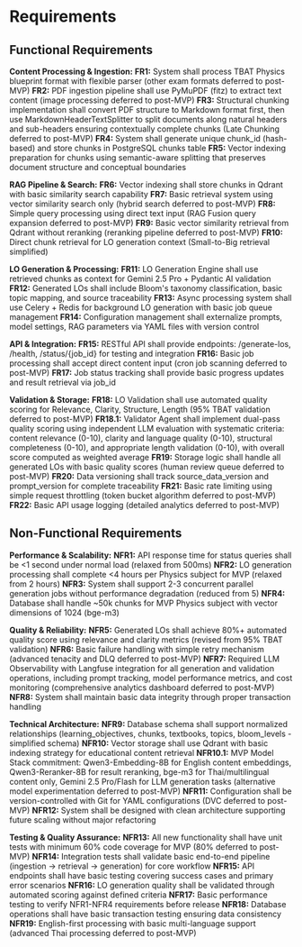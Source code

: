 # Requirements

## Functional Requirements

**Content Processing & Ingestion:**
**FR1:** System shall process TBAT Physics blueprint format with flexible parser (other exam formats deferred to post-MVP)
**FR2:** PDF ingestion pipeline shall use PyMuPDF (fitz) to extract text content (image processing deferred to post-MVP)
**FR3:** Structural chunking implementation shall convert PDF structure to Markdown format first, then use MarkdownHeaderTextSplitter to split documents along natural headers and sub-headers ensuring contextually complete chunks (Late Chunking deferred to post-MVP)
**FR4:** System shall generate unique chunk_id (hash-based) and store chunks in PostgreSQL chunks table
**FR5:** Vector indexing preparation for chunks using semantic-aware splitting that preserves document structure and conceptual boundaries

**RAG Pipeline & Search:**
**FR6:** Vector indexing shall store chunks in Qdrant with basic similarity search capability
**FR7:** Basic retrieval system using vector similarity search only (hybrid search deferred to post-MVP)
**FR8:** Simple query processing using direct text input (RAG Fusion query expansion deferred to post-MVP)
**FR9:** Basic vector similarity retrieval from Qdrant without reranking (reranking pipeline deferred to post-MVP)
**FR10:** Direct chunk retrieval for LO generation context (Small-to-Big retrieval simplified)

**LO Generation & Processing:**
**FR11:** LO Generation Engine shall use retrieved chunks as context for Gemini 2.5 Pro + Pydantic AI validation
**FR12:** Generated LOs shall include Bloom's taxonomy classification, basic topic mapping, and source traceability
**FR13:** Async processing system shall use Celery + Redis for background LO generation with basic job queue management
**FR14:** Configuration management shall externalize prompts, model settings, RAG parameters via YAML files with version control

**API & Integration:**
**FR15:** RESTful API shall provide endpoints: /generate-los, /health, /status/{job_id} for testing and integration
**FR16:** Basic job processing shall accept direct content input (cron job scanning deferred to post-MVP)
**FR17:** Job status tracking shall provide basic progress updates and result retrieval via job_id

**Validation & Storage:**
**FR18:** LO Validation shall use automated quality scoring for Relevance, Clarity, Structure, Length (95% TBAT validation deferred to post-MVP)
**FR18.1:** Validator Agent shall implement dual-pass quality scoring using independent LLM evaluation with systematic criteria: content relevance (0-10), clarity and language quality (0-10), structural completeness (0-10), and appropriate length validation (0-10), with overall score computed as weighted average
**FR19:** Storage logic shall handle all generated LOs with basic quality scores (human review queue deferred to post-MVP)
**FR20:** Data versioning shall track source_data_version and prompt_version for complete traceability
**FR21:** Basic rate limiting using simple request throttling (token bucket algorithm deferred to post-MVP)
**FR22:** Basic API usage logging (detailed analytics deferred to post-MVP)

## Non-Functional Requirements

**Performance & Scalability:**
**NFR1:** API response time for status queries shall be <1 second under normal load (relaxed from 500ms)
**NFR2:** LO generation processing shall complete <4 hours per Physics subject for MVP (relaxed from 2 hours)
**NFR3:** System shall support 2-3 concurrent parallel generation jobs without performance degradation (reduced from 5)
**NFR4:** Database shall handle ~50k chunks for MVP Physics subject with vector dimensions of 1024 (bge-m3)

**Quality & Reliability:**
**NFR5:** Generated LOs shall achieve 80%+ automated quality score using relevance and clarity metrics (revised from 95% TBAT validation)
**NFR6:** Basic failure handling with simple retry mechanism (advanced tenacity and DLQ deferred to post-MVP)
**NFR7:** Required LLM Observability with Langfuse integration for all generation and validation operations, including prompt tracking, model performance metrics, and cost monitoring (comprehensive analytics dashboard deferred to post-MVP)
**NFR8:** System shall maintain basic data integrity through proper transaction handling

**Technical Architecture:**
**NFR9:** Database schema shall support normalized relationships (learning_objectives, chunks, textbooks, topics, bloom_levels - simplified schema)
**NFR10:** Vector storage shall use Qdrant with basic indexing strategy for educational content retrieval
**NFR10.1:** MVP Model Stack commitment: Qwen3-Embedding-8B for English content embeddings, Qwen3-Reranker-8B for result reranking, bge-m3 for Thai/multilingual content only, Gemini 2.5 Pro/Flash for LLM generation tasks (alternative model experimentation deferred to post-MVP)
**NFR11:** Configuration shall be version-controlled with Git for YAML configurations (DVC deferred to post-MVP)
**NFR12:** System shall be designed with clean architecture supporting future scaling without major refactoring

**Testing & Quality Assurance:**
**NFR13:** All new functionality shall have unit tests with minimum 60% code coverage for MVP (80% deferred to post-MVP)
**NFR14:** Integration tests shall validate basic end-to-end pipeline (ingestion → retrieval → generation) for core workflow
**NFR15:** API endpoints shall have basic testing covering success cases and primary error scenarios
**NFR16:** LO generation quality shall be validated through automated scoring against defined criteria
**NFR17:** Basic performance testing to verify NFR1-NFR4 requirements before release
**NFR18:** Database operations shall have basic transaction testing ensuring data consistency
**NFR19:** English-first processing with basic multi-language support (advanced Thai processing deferred to post-MVP)

